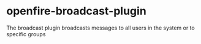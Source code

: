 # openfire-broadcast-plugin
The broadcast plugin broadcasts messages to all users in the system or to specific groups
